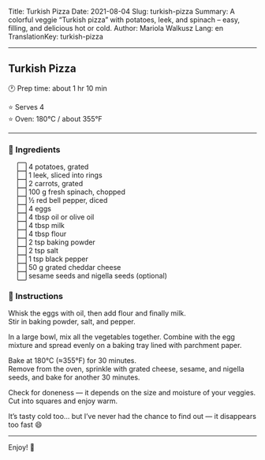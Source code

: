 Title: Turkish Pizza
Date: 2021-08-04
Slug: turkish-pizza
Summary: A colorful veggie “Turkish pizza” with potatoes, leek, and spinach – easy, filling, and delicious hot or cold.
Author: Mariola Walkusz
Lang: en
TranslationKey: turkish-pizza

---

## Turkish Pizza

<!-- ![def] -->

🕐 Prep time: about 1 hr 10 min

⭐ Serves 4 </br>
⭐ Oven: 180°C / about 355°F </br> 

---

### 🌿 Ingredients

&emsp; ⬜ 4 potatoes, grated </br>
&emsp; ⬜ 1 leek, sliced into rings </br>
&emsp; ⬜ 2 carrots, grated </br>
&emsp; ⬜ 100 g fresh spinach, chopped </br>
&emsp; ⬜ ½ red bell pepper, diced </br>
&emsp; ⬜ 4 eggs </br>
&emsp; ⬜ 4 tbsp oil or olive oil </br>
&emsp; ⬜ 4 tbsp milk </br>
&emsp; ⬜ 4 tbsp flour </br>
&emsp; ⬜ 2 tsp baking powder </br>
&emsp; ⬜ 2 tsp salt </br>
&emsp; ⬜ 1 tsp black pepper </br>
&emsp; ⬜ 50 g grated cheddar cheese </br>
&emsp; ⬜ sesame seeds and nigella seeds (optional) </br>

### 📝 Instructions

Whisk the eggs with oil, then add flour and finally milk.  
Stir in baking powder, salt, and pepper.  

In a large bowl, mix all the vegetables together. Combine with the egg mixture and spread evenly on a baking tray lined with parchment paper.  

Bake at 180°C (≈355°F) for 30 minutes.  
Remove from the oven, sprinkle with grated cheese, sesame, and nigella seeds, and bake for another 30 minutes.  

Check for doneness — it depends on the size and moisture of your veggies.  
Cut into squares and enjoy warm.  

It’s tasty cold too… but I’ve never had the chance to find out — it disappears too fast 😄  

---

Enjoy! 💛

[def]: static/images/turkish_pizza.jpg
